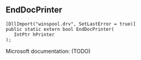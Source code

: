 ## EndDocPrinter

```
[DllImport("winspool.drv", SetLastError = true)]
public static extern bool EndDocPrinter(
   IntPtr hPrinter
);
```

Microsoft documentation: (TODO)
